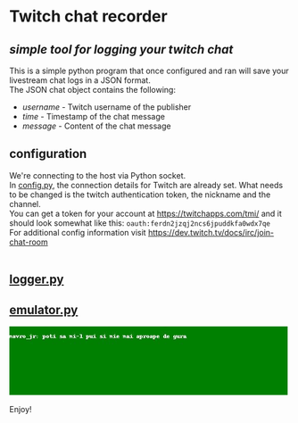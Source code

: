 # Twitch chat recorder
## _simple tool for logging your twitch chat_

This is a simple python program that once configured and ran will save your livestream chat logs in a JSON format. <br/>
The JSON chat object contains the following:
- _username_ - Twitch username of the publisher 
- _time_ - Timestamp of the chat message
- _message_ - Content of the chat message

## configuration

We're connecting to the host via Python socket. <br/>
In [config.py](config.py), the connection details for Twitch are already set. What needs to be changed is the twitch authentication token, the nickname and the channel. <br/>
You can get a token for your account at https://twitchapps.com/tmi/ and it should look somewhat like this:
`oauth:ferdn2jzqj2ncs6jpuddkfa0wdx7qe`
<br/>
For additional config information visit https://dev.twitch.tv/docs/irc/join-chat-room <br/>
<br/>

## [logger.py](logger.py)

## [emulator.py](emulator.py)

![Alt Text](https://github.com/SebiCoroian/twitch-chat-recorder/blob/main/demo.gif)

Enjoy!
